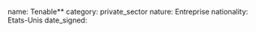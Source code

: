 name: Tenable**
category: private_sector
nature:  Entreprise
nationality: Etats-Unis
date_signed:
    